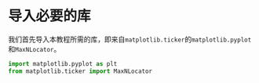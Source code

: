 # 导入必要的库

我们首先导入本教程所需的库，即来自`matplotlib.ticker`的`matplotlib.pyplot`和`MaxNLocator`。

```python
import matplotlib.pyplot as plt
from matplotlib.ticker import MaxNLocator
```
